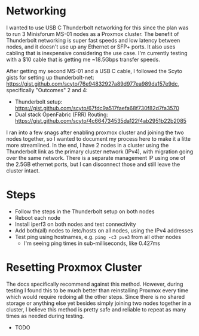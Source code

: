 # Networking
I wanted to use USB C Thunderbolt networking for this since the plan was to run 3 Minisforum MS-01 nodes as a Proxmox cluster. The benefit of Thunderbolt networking is super fast speeds and low latency between nodes, and it doesn't use up any Ethernet or SFP+ ports. It also uses cabling that is inexpensive considering the use case. I'm currently testing with a $10 cable that is getting me ~18.5Gbps transfer speeds.

After getting my second MS-01 and a USB C cable, I followed the Scyto gists for setting up thunderbolt-net: https://gist.github.com/scyto/76e94832927a89d977ea989da157e9dc, specifically "Outcomes" 2 and 4:
  - Thunderbolt setup: https://gist.github.com/scyto/67fdc9a517faefa68f730f82d7fa3570
  - Dual stack OpenFabric (FRR) Routing: https://gist.github.com/scyto/4c664734535da122f4ab2951b22b2085

I ran into a few snags after enabling proxmox cluster and joining the two nodes together, so I wanted to document my process here to make it a litte more streamlined. In the end, I have 2 nodes in a cluster using the Thunderbolt link as the primary cluster network (IPv4), with migration going over the same network. There is a separate management IP using one of the 2.5GB ethernet ports, but I can disconnect those and still leave the cluster intact.

# Steps
- Follow the steps in the Thunderbolt setup on both nodes
- Reboot each node
- Install iperf3 on both nodes and test connectivity
- Add both(all) nodes to /etc/hosts on all nodes, using the IPv4 addresses
- Test ping using hostnames, e.g. `ping -c3 pve3` from all other nodes
  - I'm seeing ping times in sub-milliseconds, like 0.427ms

# Resetting Proxmox Cluster
The docs specifically recommend against this method. However, during testing I found this to be much better than reinstalling Proxmox every time which would require redoing all the other steps. Since there is no shared storage or anything else yet besides simply joining two nodes together in a cluster, I believe this method is pretty safe and reliable to repeat as many times as needed during testing.
- TODO